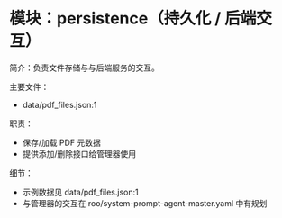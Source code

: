 # 模块：persistence（持久化 / 后端交互）

简介：负责文件存储与与后端服务的交互。

主要文件：
- data/pdf_files.json:1

职责：
- 保存/加载 PDF 元数据
- 提供添加/删除接口给管理器使用

细节：
- 示例数据见 data/pdf_files.json:1
- 与管理器的交互在 roo/system-prompt-agent-master.yaml 中有规划